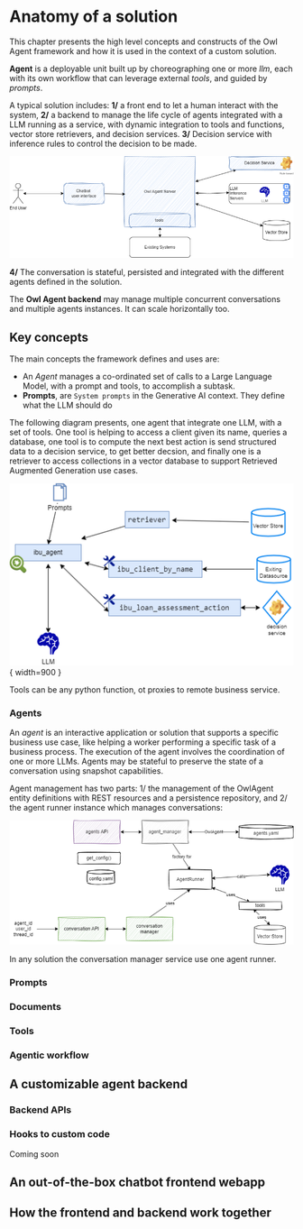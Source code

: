 # Anatomy of a solution

This chapter presents the high level concepts and constructs of the Owl Agent framework and how it is used in the context of a custom solution.

**Agent** is a deployable unit built up by choreographing one or more _llm_, each with its own workflow that can leverage external _tools_, and guided by _prompts_.

A typical solution includes: **1/** a front end to let a human interact with the system, **2/** a backend to manage the life cycle of agents integrated with a LLM running as a service, with dynamic integration to tools and functions, vector store retrievers, and decision services. **3/** Decision service with inference rules to control the decision to be made.

![](./diagrams/system_context.drawio.png)

**4/** The conversation is stateful, persisted and integrated with the different agents defined in the solution. 

The **Owl Agent backend** may manage multiple concurrent conversations and multiple agents instances. It can scale horizontally too. 

## Key concepts

The main concepts the framework defines and uses are:

* An _Agent_ manages a co-ordinated set of calls to a Large Language Model,  with a prompt and tools, to accomplish a subtask.
* **Prompts**, are `System prompts` in the Generative AI context. They define what the LLM should do

The following diagram presents, one agent that integrate one LLM, with a set of tools. One tool is helping to access a client given its name, queries a database, one tool is to compute the next best action is send structured data to a decision service, to get better decsion, and finally one is a retriever to access collections in a vector database to support Retrieved Augmented Generation use cases.

![Core OwlAgent Framework Concepts](./diagrams/owl_entities.drawio.png){ width=900 }

Tools can  be any python function, ot proxies to remote business service.

### Agents

An _agent_ is an interactive application or solution that supports a specific business use case, like helping a worker performing a specific task of a business process.  The execution of the agent involves the coordination of one or more LLMs.  Agents may be stateful to preserve the state of a conversation using snapshot capabilities. 


Agent management has two parts: 1/ the management of the OwlAgent entity definitions with REST resources and a persistence repository, and 2/ the agent runner instance which manages conversations:

![Agent Class](./diagrams/agent_mgr_class.drawio.png)

In any solution the conversation manager service use one agent runner.

### Prompts
### Documents
### Tools
### Agentic workflow

## A customizable agent backend

### Backend APIs
### Hooks to custom code

Coming soon

## An out-of-the-box chatbot frontend webapp


## How the frontend and backend work together





